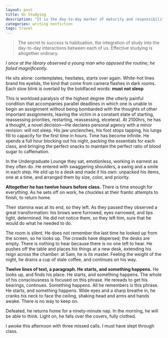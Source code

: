 ```yaml
---
layout: post
title: On Studying
description: "It is the day-to-day marker of maturity and responsibility, (Sorry, I have work to do). It is a way to keep up with friends, (Where shall we study tonight?) It is a cheap method of picking up dates (I know this great spot...). It has entered the social sphere: studying is, as are alcohol and eating out, a staple among interpersonal lubricants."
categories: writing nonfiction
tags: travel
---
```


> The secret to success is habituation, the integration of study into the day-to-day interactions between each of us. Effective studying is altogether ordinary.

_I once at the library observed a young man who opposed the routine; he failed magnificently._

He sits alone: contemplates, hesitates, starts over again. White-hot lines brand his eyelids, the kind that come from camera flashes in dark rooms. Each slow blink is overlaid by the boldfaced words: __must not sleep__

This is workload paralysis of the highest degree (the utterly painful condition that accompanies parallel deadlines in which one is unable to begin an assignment without being bombarded with the thoughts of other important assignments, leaving the victim in a constant state of starting, reassessing priorities, restarting, reassessing, etcetera). At 2100hrs, he has a thought, a novel decision—He declares personal agency with a minor revision: _will_ not sleep. His jaw unclenches, his foot stops tapping, his lungs fill to capacity for the first time in hours. Time has become infinite. He spends a full hour blocking out his night, packing the essentials for each class, and bringing the perfect snacks to maintain the perfect ratio of blood sugar to caffeination.

In the Undergraduate Lounge they sat, emotionless, working in earnest as they often do. He entered with swaggering shoulders, a swing and a smile in each step. He slid up to a desk and made it his own: unpacked his items, one at a time, and arranged them by size, color, and priority.

__Altogether he has twelve hours before class.__ There is time enough for everything. As he sets off on work, he chuckles at their frantic attempts to finish, to return home.

Their stamina was at its end, so they left. As they passed they observed a great transformation: his brows were furrowed, eyes narrowed, and lips tight, determined. He did not notice them, so they left him, sure that he would do what he needed to do.

The room is silent. He does not remember the last time he looked up from the screen, so he looks up. The crowds have dispersed; the desks are empty. There is nothing to hear because there is no one left to hear. He pushes off the table and places his things at a new desk, extending his reign across the chamber: at 5am, he is its master. Feeling the weight of the night, he drains a cup of stale coffee, and continues on his way.

__Twelve lines of text, a paragraph. He starts, and something happens.__ He looks up, and finds his place. He starts, and something happens. The whole of his consciousness is focused on this phrase. He rereads to get his bearings, continues. Something happens. All he remembers is this phrase. He starts, and something happens. Wide eyes and a sharp breathe in, he cranks his neck to face the ceiling, shaking head and arms and hands awake. There is no way to keep on.

Defeated, he returns home for a ninety-minute nap. In the morning, he will be able to think. Light on, he falls over the covers, fully clothed.

I awoke this afternoon with three missed calls. I must have slept through class.
